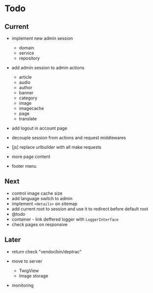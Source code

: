 # Todo

## Current

- implement new admin session
  - domain
  - service
  - repository

- add admin session to admin actions
  - article
  - audio
  - author
  - banner
  - category
  - image
  - imagecache
  - page
  - translate

- add logout in account page
- decouple session from actions and request middlewares
- [js] replace urlbuilder with all make requests
- more page content
- footer menu

## Next

- control image cache size
- add language switch to admin
- implement `<details>` on sitemap
- add current root to session and use it to redirect before default root
- @todo
- container - link deffered logger with `LoggerInterface`
- check pages on responsive

## Later

- return check "vendor/bin/deptrac"

- move to server
  - TwigView
  - Image storage

- monitoring
